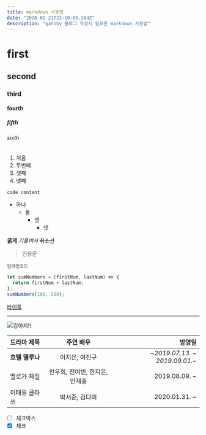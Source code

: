```yaml
---
title: markdown 사용법
date: "2020-02-21T23:10:05.284Z"
description: "gatsby 블로그 작성시 필요한 markdown 사용법"
---
```


# first
## second
### third
#### fourth
##### fifth
###### sixth

1. 처음
2. 두번째
3. 셋째
4. 넷째

```
code content
```
* 하나
    + 둘
        - 셋
            * 넷

**굵게**
*기울여서*
~~취소선~~

> 인용문

`인라인코드`

```javascript
let sumNumbers = (firstNum, lastNum) => {
  return firstNum + lastNum;
};
sumNumbers(100, 200);
```

[타이틀](https://naver.com)

---

![강아지!!](https://cdn.pixabay.com/photo/2018/04/23/14/38/adorable-3344414_1280.jpg)

| 드라마 제목 | 주연 배우 | 방영일 |
|:----------|:----------:|----------:|
| **호텔 델루나** | 이지은, 여진구 | ~*2019.07.13. ~ 2019.09.01.*~ |
| 멜로가 체질 | 천우희, 전여빈, 한지은, 안재홍 | 2019.08.09. ~ |
| 이태원 클라쓰 | 박서준, 김다미 | 2020.01.31. ~ |

- [ ] 체크박스
- [x] 체크 